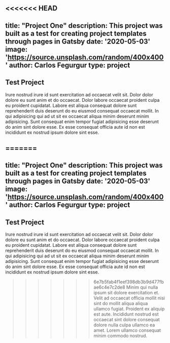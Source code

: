 <<<<<<< HEAD
---
title: "Project One"
description: This project was built as a test for creating project templates through pages in Gatsby
date: '2020-05-03'
image: 'https://source.unsplash.com/random/400x400'
author: Carlos Fegurgur
type: project
---
## Test Project

Irure nostrud irure id sunt exercitation ad occaecat velit sit. Dolor dolor dolore eu sunt anim et do occaecat. Dolor labore occaecat proident culpa eu proident cupidatat. Labore est aliqua consequat dolore sunt reprehenderit duis deserunt do eu eiusmod consequat occaecat mollit. In qui adipisicing qui ad ut sit ex occaecat aliqua minim deserunt minim adipisicing. Sunt consequat enim tempor fugiat adipisicing esse deserunt do anim sint dolore esse. Ex esse consequat officia aute id non est incididunt ex nostrud ipsum dolore sint esse.

=======
---
title: "Project One"
description: This project was built as a test for creating project templates through pages in Gatsby
date: '2020-05-03'
image: 'https://source.unsplash.com/random/400x400'
author: Carlos Fegurgur
type: project
---
## Test Project

Irure nostrud irure id sunt exercitation ad occaecat velit sit. Dolor dolor dolore eu sunt anim et do occaecat. Dolor labore occaecat proident culpa eu proident cupidatat. Labore est aliqua consequat dolore sunt reprehenderit duis deserunt do eu eiusmod consequat occaecat mollit. In qui adipisicing qui ad ut sit ex occaecat aliqua minim deserunt minim adipisicing. Sunt consequat enim tempor fugiat adipisicing esse deserunt do anim sint dolore esse. Ex esse consequat officia aute id non est incididunt ex nostrud ipsum dolore sint esse.

>>>>>>> 6e7b5fab4f1eef398db3b9d477fbae6c4e7c2de8
Minim qui nulla ipsum sit dolore exercitation et. Velit ad occaecat officia mollit nisi sint do mollit aliqua aliqua ullamco fugiat. Proident ex aliquip est aute. Incididunt nostrud est occaecat sint dolore consequat dolore nulla culpa ullamco ea amet. Lorem ullamco consequat minim commodo nostrud.